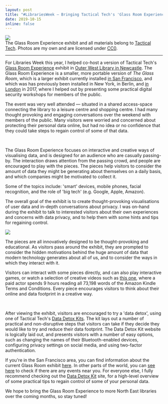 ```yaml
---
layout: post
title: "#LibrariesWeek — Bringing Tactical Tech's 'Glass Room Experience' to Newcastle"
date: 2019-10-15
inline: false
---
```

<div class="img_row">
  <img class="col three" src="{{ site.baseurl }}/assets/img/glassroom-header.jpg">
</div>
<div class="col three caption">The Glass Room Experience exhibit and all materials belong to <a href="https://tacticaltech.org">Tactical Tech</a>. Photos are my own and are licensed under <a href="https://creativecommons.org/publicdomain/zero/1.0/">CC0</a>.</div>

***
For Libraries Week this year, I helped co-host a version of Tactical Tech's <a href="https://theglassroom.org">Glass Room Experience</a> exhibit in <a href="https://web.archive.org/web/20191016111727/http://theglassroom.org/event/outerwest">Outer West Library in Newcastle</a>. The Glass Room Experience is a smaller, more portable version of _The Glass Room_, which is a larger exhibit currently installed <a href="https://theglassroom.org/san-francisco">in San Francisco</a>, and which was has previously been installed in New York, in Berlin, and <a href="https://theglassroom.org/glassroomlondon">in London</a> in 2017, where I helped out by presenting some practical digital security workshops for members of the public.

The event was very well attended — situated in a shared access-space connecting the library to a leisure centre and shopping centre. I had many thought provoking and engaging conversations over the weekend with members of the public. Many visitors were worried and concerned about protecting their personal data online, but had no idea or no confidence that they could take steps to regain control of some of that data.

<div class="img_row">
    <img class="col one left" src="{{ site.baseurl }}/assets/img/glassroom-sq-1.jpg" alt="" title="example image"/>
    <img class="col one left" src="{{ site.baseurl }}/assets/img/glassroom-sq-2.jpg" alt="" title="example image"/>
    <img class="col one left" src="{{ site.baseurl }}/assets/img/glassroom-sq-3.jpg" alt="" title="example image"/>
</div>

The Glass Room Experience focuses on interactive and creative ways of visualising data, and is designed for an audience who are casually passing-by. The interaction draws attention from the passing crowd, and people are encouraged to play with the pieces. The pieces help visitors to consider the amount of data they might be generating about themselves on a daily basis, and which companies might be motivated to collect it.

Some of the topics include: 'smart' devices, mobile phones, facial recognition, and the role of 'big tech' (e.g. Google, Apple, Amazon).

The overall goal of the exhibit is to create thought-provoking visualisations of user data and in-depth conversations about privacy. I was on-hand during the exhibit to talk to interested visitors about their own experiences and concerns with data privacy, and to help them with some hints and tips for regaining control.

<div class="img">
    <img class="col three" src="{{ site.baseurl }}/assets/img/glassroom-wide.jpg">
</div>

The pieces are all innovatively designed to be thought-provoking and educational. As visitors pass around the exhibit, they are prompted to consider the hidden motivations behind the huge amount of data that modern technology generates about all of us, and to consider the ways in which they interact with it.

Visitors can interact with some pieces directly, and can also play interactive games, or watch a selection of creative videos such as <a href="https://www.youtube.com/watch?v=sxygkyskucA">this one</a>, where a paid actor spends 9 hours reading all 73,198 words of the Amazon Kindle Terms and Conditions. Every piece encourages visitors to think about their online and data footprint in a creative way.

<div class="img_row">
    <img class="col two left" src="{{ site.baseurl }}/assets/img/glassroom-dbl-1.jpg" alt="" title="example image"/>
    <img class="col one left" src="{{ site.baseurl }}/assets/img/glassroom-dbl-2.jpg" alt="" title="example image"/>
</div>

After viewing the exhibit, visitors are encouraged to try a 'data detox', using one of Tactical Tech's <a href="https://datadetoxkit.org">Data Detox Kits</a>. The kit lays out a number of practical and non-disruptive steps that visitors can take if they decide they would like to try and reduce their data footprint. The Data Detox Kit website is logically laid out, and presents visitors with a number of easy options, such as changing the names of their Bluetooth-enabled devices, configuring privacy settings on social media, and using two-factor authentication.

If you're in the San Francisco area, you can find information about the current Glass Room exhibit <a href="https://theglassroom.org/san-francisco">here</a>. In other parts of the world, you can <a href="https://theglassroom.org/events">see here</a> to check if there are any events near you. For everyone else, I fully recommend checking out the <a href="https://datadetoxkit.org">Data Detox Kit</a> site, for a high-level overview of some practical tips to regain control of some of your personal data.

We hope to bring the Glass Room Experience to more North East libraries over the coming months, so stay tuned!